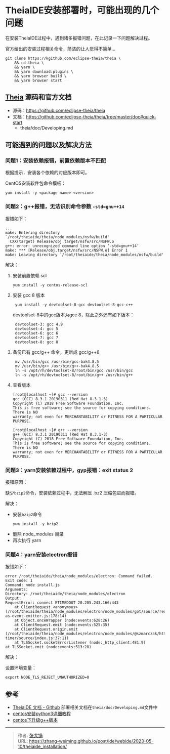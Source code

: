 # TheiaIDE安装部署时，可能出现的几个问题


在安装TheiaIDE过程中，遇到诸多报错问题，在此记录一下问题解决过程。

官方给出的安装过程相关命令，简洁的让人觉得不简单...

<!--more-->

``` shell
git clone https://kgithub.com/eclipse-theia/theia \
    && cd theia \
    && yarn \
    && yarn download:plugins \
    && yarn browser build \
    && yarn browser start
```

## [Theia](https://theia-ide.org/) 源码和官方文档

- 源码：https://github.com/eclipse-theia/theia
- 文档：https://github.com/eclipse-theia/theia/tree/master/doc#quick-start
  - theia/doc/Developing.md

## 可能遇到的问题以及解决方法

### 问题1：安装依赖报错，前置依赖版本不匹配

根据提示，安装各个依赖的对应版本即可。

CentOS安装软件包命令模板：
```shell
yum install -y <package name>-<version>
```

### 问题2：g++报错，无法识别命令参数 `-std=gnu++14`

报错如下：

```shell
...
make: Entering directory `/root/theiaide/theia/node_modules/nsfw/build'
  CXX(target) Release/obj.target/nsfw/src/NSFW.o
g++: error: unrecognized command line option ‘-std=gnu++14’
make: *** [Release/obj.target/nsfw/src/NSFW.o] Error 1
make: Leaving directory `/root/theiaide/theia/node_modules/nsfw/build'
```

解决：

1. 安装前置依赖 scl
    ```shell
    yum install -y centos-release-scl
    ```
2. 安装 gcc 8 版本
    ```shell
     yum install -y devtoolset-8-gcc devtoolset-8-gcc-c++
    ```
    devtoolset-8中的gcc版本为gcc 8，除此之外还有如下版本：
    ```text
     devtoolset-3: gcc 4.9
     devtoolset-4: gcc 5
     devtoolset-6: gcc 6
     devtoolset-7: gcc 7
     devtoolset-8: gcc 8
    ```
3. 备份已有 gcc/g++ 命令，更新成 gcc/g++8
    ```shell
     mv /usr/bin/gcc /usr/bin/gcc-bak4.8.5
     mv /usr/bin/g++ /usr/bin/g++-bak4.8.5
     ln -s /opt/rh/devtoolset-8/root/bin/gcc /usr/bin/gcc
     ln -s /opt/rh/devtoolset-8/root/bin/g++ /usr/bin/g++
    ```
4. 查看版本
    ```shell
    [root@localhost ~]# gcc --version
    gcc (GCC) 8.3.1 20190311 (Red Hat 8.3.1-3)
    Copyright (C) 2018 Free Software Foundation, Inc.
    This is free software; see the source for copying conditions.  There is NO
    warranty; not even for MERCHANTABILITY or FITNESS FOR A PARTICULAR PURPOSE.
    
    [root@localhost ~]# g++ --version
    g++ (GCC) 8.3.1 20190311 (Red Hat 8.3.1-3)
    Copyright (C) 2018 Free Software Foundation, Inc.
    This is free software; see the source for copying conditions.  There is NO
    warranty; not even for MERCHANTABILITY or FITNESS FOR A PARTICULAR PURPOSE.
    
    ```

### 问题3：yarn安装依赖过程中，gyp报错：exit status 2

报错原因：

缺少`bzip2`命令，安装依赖过程中，无法解压 .bz2 压缩包进而报错。

解决：

- 安装`bzip2`命令
  ``` shell
  yum install -y bzip2
  ```
- 删除 node_modules 目录
- 再次执行 yarn

### 问题4：yarn安装electron报错

报错如下：
```shell
error /root/theiaide/theia/node_modules/electron: Command failed.
Exit code: 1
Command: node install.js
Arguments:
Directory: /root/theiaide/theia/node_modules/electron
Output:
RequestError: connect ETIMEDOUT 20.205.243.166:443
    at ClientRequest.<anonymous> (/root/theiaide/theia/node_modules/electron/node_modules/got/source/request-as-event-emitter.js:178:14)
    at Object.onceWrapper (node:events:628:26)
    at ClientRequest.emit (node:events:525:35)
    at ClientRequest.origin.emit (/root/theiaide/theia/node_modules/electron/node_modules/@szmarczak/http-timer/source/index.js:37:11)
    at TLSSocket.socketErrorListener (node:_http_client:481:9)
at TLSSocket.emit (node:events:513:28)
```

解决：

设置环境变量：
```shell
export NODE_TLS_REJECT_UNAUTHORIZED=0
```

## 参考

- [TheiaIDE 文档 - Github](https://github.com/eclipse-theia/theia/tree/master/doc#quick-start) 部署相关文档在`theia/doc/Developing.md`文件中
- [centos安装python3详细教程](https://zhuanlan.zhihu.com/p/469429564)
- [centos下升级g++版本](https://blog.csdn.net/qq_53332653/article/details/110817130)


---

> 作者: [张大锅](https://zhang-weiming.github.io/)  
> URL: https://zhang-weiming.github.io/post/ide/webide/2023-05-10/theiaide_installation/  

